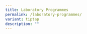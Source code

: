 ```yaml
---
title: Laboratory Programmes
permalink: /laboratory-programmes/
variant: tiptap
description: ""
---
```


